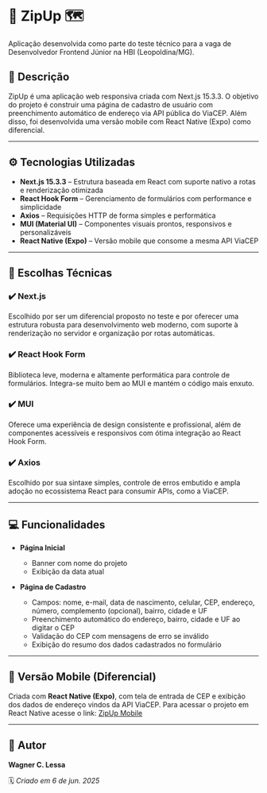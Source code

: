 # 📍 ZipUp 🗺️

Aplicação desenvolvida como parte do teste técnico para a vaga de Desenvolvedor Frontend Júnior na HBI (Leopoldina/MG).

## 📌 Descrição

ZipUp é uma aplicação web responsiva criada com Next.js 15.3.3. O objetivo do projeto é construir uma página de cadastro de usuário com preenchimento automático de endereço via API pública do ViaCEP. Além disso, foi desenvolvida uma versão mobile com React Native (Expo) como diferencial.

---

## ⚙️ Tecnologias Utilizadas

- **Next.js 15.3.3** – Estrutura baseada em React com suporte nativo a rotas e renderização otimizada
- **React Hook Form** – Gerenciamento de formulários com performance e simplicidade
- **Axios** – Requisições HTTP de forma simples e performática
- **MUI (Material UI)** – Componentes visuais prontos, responsivos e personalizáveis
- **React Native (Expo)** – Versão mobile que consome a mesma API ViaCEP

---

## 🧠 Escolhas Técnicas

### ✔️ Next.js
Escolhido por ser um diferencial proposto no teste e por oferecer uma estrutura robusta para desenvolvimento web moderno, com suporte à renderização no servidor e organização por rotas automáticas.

### ✔️ React Hook Form
Biblioteca leve, moderna e altamente performática para controle de formulários. Integra-se muito bem ao MUI e mantém o código mais enxuto.

### ✔️ MUI
Oferece uma experiência de design consistente e profissional, além de componentes acessíveis e responsivos com ótima integração ao React Hook Form.

### ✔️ Axios
Escolhido por sua sintaxe simples, controle de erros embutido e ampla adoção no ecossistema React para consumir APIs, como a ViaCEP.

---

## 💻 Funcionalidades

- **Página Inicial**
  - Banner com nome do projeto
  - Exibição da data atual

- **Página de Cadastro**
  - Campos: nome, e-mail, data de nascimento, celular, CEP, endereço, número, complemento (opcional), bairro, cidade e UF
  - Preenchimento automático do endereço, bairro, cidade e UF ao digitar o CEP
  - Validação do CEP com mensagens de erro se inválido
  - Exibição do resumo dos dados cadastrados no formulário

---

## 📱 Versão Mobile (Diferencial)

Criada com **React Native (Expo)**, com tela de entrada de CEP e exibição dos dados de endereço vindos da API ViaCEP.
Para acessar o projeto em React Native acesse o link: [ZipUp Mobile](https://github.com/wlessadev/zipup-mobile/)

---
## 👤 Autor

**Wagner C. Lessa**  

🗓️ *Criado em 6 de jun. 2025*
